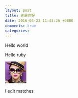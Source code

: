 ```yaml
---
layout: post
title: 还是你好
date: 2016-04-23 11:43:26 +0800
comments: true
categories: 
---
```

Hello world

Hello ruby

![image](../assets/images/face31.jpg)

I edit matches